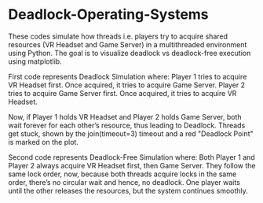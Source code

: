 # Deadlock-Operating-Systems
These codes simulate how threads i.e. players try to acquire shared resources (VR Headset and Game Server) in a multithreaded environment using Python. The goal is to visualize deadlock vs deadlock-free execution using matplotlib.

First code represents Deadlock Simulation where:
Player 1 tries to acquire VR Headset first. Once acquired, it tries to acquire Game Server.
Player 2 tries to acquire Game Server first. Once acquired, it tries to acquire VR Headset.

Now, if Player 1 holds VR Headset and Player 2 holds Game Server, both wait forever for each other’s resource, thus leading to Deadlock.
Threads get stuck, shown by the join(timeout=3) timeout and a red "Deadlock Point" is marked on the plot.

Second code represents Deadlock-Free Simulation where:
Both Player 1 and Player 2 always acquire VR Headset first, then Game Server.
They follow the same lock order, now, because both threads acquire locks in the same order, there’s no circular wait and hence, no deadlock.
One player waits until the other releases the resources, but the system continues smoothly.
